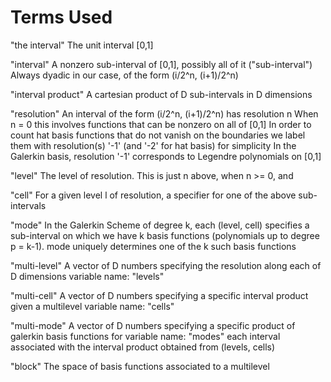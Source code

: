 # Terms Used

"the interval"				The unit interval [0,1]

"interval"					A nonzero sub-interval of [0,1], possibly all of it
("sub-interval")			Always dyadic in our case, of the form (i/2^n, (i+1)/2^n)

"interval product"			A cartesian product of D sub-intervals in D dimensions

"resolution"				An interval of the form (i/2^n, (i+1)/2^n) has resolution n
							When n = 0 this involves functions that can be nonzero on all of [0,1]
							In order to count hat basis functions that do not vanish on the boundaries
							we label them with resolution(s) '-1' (and '-2' for hat basis) for simplicity
							In the Galerkin basis, resolution '-1' corresponds to Legendre polynomials on [0,1]
							

"level"						The level of resolution. This is just n above, when n >= 0, and
							
"cell"						For a given level l of resolution, a specifier for one of the above sub-intervals

"mode"						In the Galerkin Scheme of degree k,
							each (level, cell) specifies a sub-interval on which we have k basis functions
							(polynomials up to degree p = k-1).
							mode uniquely determines one of the k such basis functions


"multi-level"				A vector of D numbers specifying the resolution along each of D dimensions
variable name: "levels"

"multi-cell"				A vector of D numbers specifying a specific interval product given a multilevel
variable name: "cells"

"multi-mode"				A vector of D numbers specifying a specific product of galerkin basis functions for
variable name: "modes"		each interval associated with the interval product obtained from (levels, cells)
							

"block"						The space of basis functions associated to a multilevel
